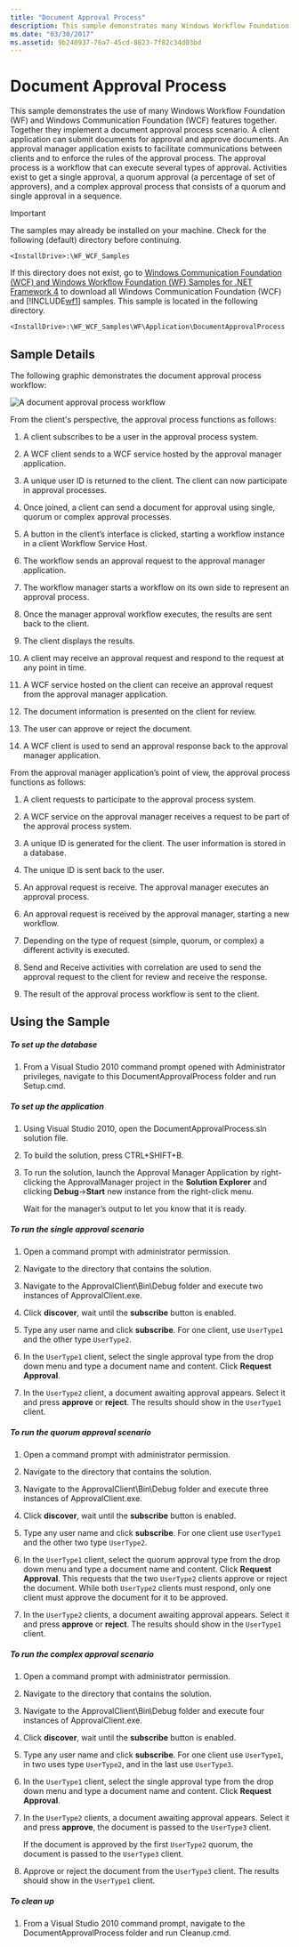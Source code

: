 ```yaml
---
title: "Document Approval Process"
description: This sample demonstrates many Windows Workflow Foundation and Windows Communication Foundation features in a document approval process scenario.
ms.date: "03/30/2017"
ms.assetid: 9b240937-76a7-45cd-8823-7f82c34d03bd
---
```

# Document Approval Process

This sample demonstrates the use of many Windows Workflow Foundation (WF) and Windows Communication Foundation (WCF) features together. Together they implement a document approval process scenario. A client application can submit documents for approval and approve documents. An approval manager application exists to facilitate communications between clients and to enforce the rules of the approval process. The approval process is a workflow that can execute several types of approval. Activities exist to get a single approval, a quorum approval (a percentage of set of approvers), and a complex approval process that consists of a quorum and single approval in a sequence.

> [!IMPORTANT]
> The samples may already be installed on your machine. Check for the following (default) directory before continuing.
>
> `<InstallDrive>:\WF_WCF_Samples`
>
> If this directory does not exist, go to [Windows Communication Foundation (WCF) and Windows Workflow Foundation (WF) Samples for .NET Framework 4](https://www.microsoft.com/download/details.aspx?id=21459) to download all Windows Communication Foundation (WCF) and [!INCLUDE[wf1](../../../../includes/wf1-md.md)] samples. This sample is located in the following directory.
>
> `<InstallDrive>:\WF_WCF_Samples\WF\Application\DocumentApprovalProcess`

## Sample Details

The following graphic demonstrates the document approval process workflow:

![A document approval process workflow](./media/document-approval-process/document-approval-process.jpg)

From the client's perspective, the approval process functions as follows:

1. A client subscribes to be a user in the approval process system.

2. A WCF client sends to a WCF service hosted by the approval manager application.

3. A unique user ID is returned to the client. The client can now participate in approval processes.

4. Once joined, a client can send a document for approval using single, quorum or complex approval processes.

5. A button in the client’s interface is clicked, starting a workflow instance in a client Workflow Service Host.

6. The workflow sends an approval request to the approval manager application.

7. The workflow manager starts a workflow on its own side to represent an approval process.

8. Once the manager approval workflow executes, the results are sent back to the client.

9. The client displays the results.

10. A client may receive an approval request and respond to the request at any point in time.

11. A WCF service hosted on the client can receive an approval request from the approval manager application.

12. The document information is presented on the client for review.

13. The user can approve or reject the document.

14. A WCF client is used to send an approval response back to the approval manager application.

From the approval manager application’s point of view, the approval process functions as follows:

1. A client requests to participate to the approval process system.

2. A WCF service on the approval manager receives a request to be part of the approval process system.

3. A unique ID is generated for the client. The user information is stored in a database.

4. The unique ID is sent back to the user.

5. An approval request is receive. The approval manager executes an approval process.

6. An approval request is received by the approval manager, starting a new workflow.

7. Depending on the type of request (simple, quorum, or complex) a different activity is executed.

8. Send and Receive activities with correlation are used to send the approval request to the client for review and receive the response.

9. The result of the approval process workflow is sent to the client.

## Using the Sample

##### To set up the database

1. From a Visual Studio 2010 command prompt opened with Administrator privileges, navigate to this DocumentApprovalProcess folder and run Setup.cmd.

##### To set up the application

1. Using Visual Studio 2010, open the DocumentApprovalProcess.sln solution file.

2. To build the solution, press CTRL+SHIFT+B.

3. To run the solution, launch the Approval Manager Application by right-clicking the ApprovalManager project in the **Solution Explorer** and clicking **Debug**->**Start** new instance from the right-click menu.

    Wait for the manager’s output to let you know that it is ready.

##### To run the single approval scenario

1. Open a command prompt with administrator permission.

2. Navigate to the directory that contains the solution.

3. Navigate to the ApprovalClient\Bin\Debug folder and execute two instances of ApprovalClient.exe.

4. Click **discover**, wait until the **subscribe** button is enabled.

5. Type any user name and click **subscribe**. For one client, use `UserType1` and the other type `UserType2`.

6. In the `UserType1` client, select the single approval type from the drop down menu and type a document name and content. Click **Request Approval**.

7. In the `UserType2` client, a document awaiting approval appears. Select it and press **approve** or **reject**. The results should show in the `UserType1` client.

##### To run the quorum approval scenario

1. Open a command prompt with administrator permission.

2. Navigate to the directory that contains the solution.

3. Navigate to the ApprovalClient\Bin\Debug folder and execute three instances of ApprovalClient.exe.

4. Click **discover**, wait until the **subscribe** button is enabled.

5. Type any user name and click **subscribe**. For one client use `UserType1` and the other two type `UserType2`.

6. In the `UserType1` client, select the quorum approval type from the drop down menu and type a document name and content. Click **Request Approval**. This requests that the two `UserType2` clients approve or reject the document. While both `UserType2` clients must respond, only one client must approve the document for it to be approved.

7. In the `UserType2` clients, a document awaiting approval appears. Select it and press **approve** or **reject**. The results should show in the `UserType1` client.

##### To run the complex approval scenario

1. Open a command prompt with administrator permission.

2. Navigate to the directory that contains the solution.

3. Navigate to the ApprovalClient\Bin\Debug folder and execute four instances of ApprovalClient.exe.

4. Click **discover**, wait until the **subscribe** button is enabled.

5. Type any user name and click **subscribe**. For one client use `UserType1`, in two uses type `UserType2`, and in the last use `UserType3`.

6. In the `UserType1` client, select the single approval type from the drop down menu and type a document name and content. Click **Request Approval**.

7. In the `UserType2` clients, a document awaiting approval appears. Select it and press **approve**, the document is passed to the `UserType3` client.

    If the document is approved by the first `UserType2` quorum, the document is passed to the `UserType3` client.

8. Approve or reject the document from the `UserType3` client. The results should show in the `UserType1` client.

##### To clean up

1. From a Visual Studio 2010 command prompt, navigate to the DocumentApprovalProcess folder and run Cleanup.cmd.
